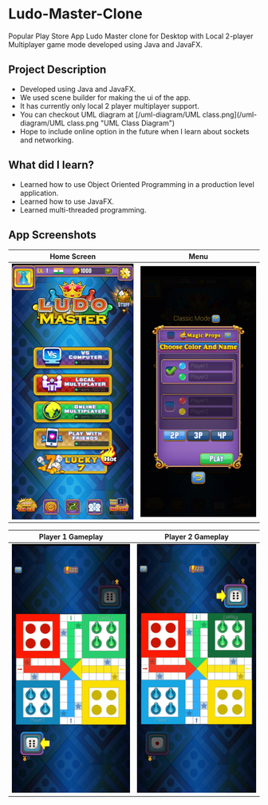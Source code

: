 # Ludo-Master-Clone
Popular Play Store App Ludo Master clone for Desktop with Local 2-player Multiplayer game mode developed using Java and JavaFX.

## Project Description
- Developed using Java and JavaFX.
- We used scene builder for making the ui of the app.
- It has currently only local 2 player multiplayer support.
- You can checkout UML diagram at [/uml-diagram/UML class.png](/uml-diagram/UML class.png "UML Class Diagram")
- Hope to include online option in the future when I learn about sockets and networking.

## What did I learn?
- Learned how to use Object Oriented Programming in a production level application.
- Learned how to use JavaFX.
- Learned multi-threaded programming.

## App Screenshots

Home Screen                |  Menu
:-------------------------:|:-------------------------:
![Home Screen](/AppScreenshots/home.jpg "Home Screen")  |  ![Menu](/AppScreenshots/menu.jpg "Menu")

Player 1 Gameplay          |  Player 2 Gameplay
:-------------------------:|:-------------------------:
![Player 1 Gameplay](/AppScreenshots/p1gameplay.jpg "Player 1 Gameplay")  |  ![Player 2 Gameplay](/AppScreenshots/p2gameplay.jpg "Player 2 Gameplay")
